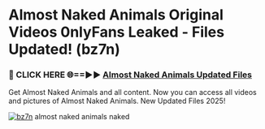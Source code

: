 # Almost Naked Animals Original Videos 0nlyFans Leaked - Files Updated! (bz7n)

<h3>🔴 CLICK HERE 🌐==►► <a href="https://tinyurl.com/yckcrads" rel="nofollow">Almost Naked Animals Updated Files</a></h3>

Get Almost Naked Animals and all content. Now you can access all videos and pictures of Almost Naked Animals. New Updated Files 2025!

[![bz7n](https://i.imgur.com/hpKpOFt.gif)](https://tinyurl.com/yckcrads)
almost naked animals naked